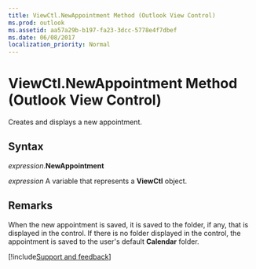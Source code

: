 ```yaml
---
title: ViewCtl.NewAppointment Method (Outlook View Control)
ms.prod: outlook
ms.assetid: aa57a29b-b197-fa23-3dcc-5778e4f7dbef
ms.date: 06/08/2017
localization_priority: Normal
---
```



# ViewCtl.NewAppointment Method (Outlook View Control)

Creates and displays a new appointment.


## Syntax

_expression_.**NewAppointment**

_expression_ A variable that represents a  **ViewCtl** object.


## Remarks

When the new appointment is saved, it is saved to the folder, if any, that is displayed in the control. If there is no folder displayed in the control, the appointment is saved to the user's default  **Calendar** folder.

[!include[Support and feedback](~/includes/feedback-boilerplate.md)]